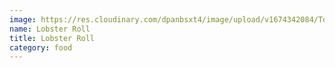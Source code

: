 ```yaml
---
image: https://res.cloudinary.com/dpanbsxt4/image/upload/v1674342084/Tonys/lobster_roll_patriot_ledger_zhuzi9.webp
name: Lobster Roll
title: Lobster Roll
category: food
---
```

